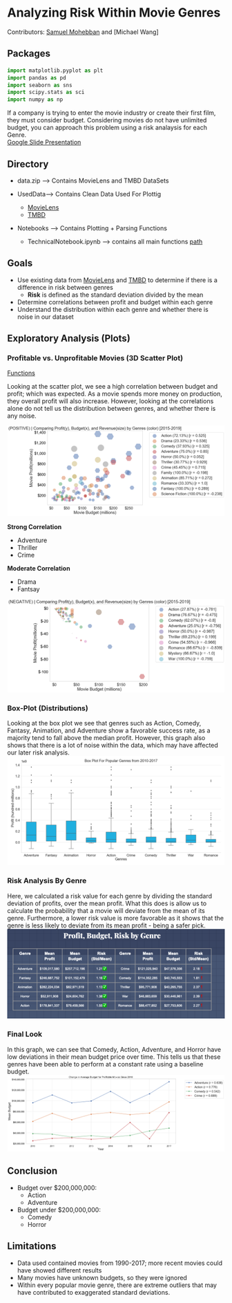 # Analyzing Risk Within Movie Genres

Contributors: [Samuel Mohebban](https://github.com/HeeebsInc) and [Michael Wang]
## Packages 

```python 
import matplotlib.pyplot as plt
import pandas as pd 
import seaborn as sns
import scipy.stats as sci
import numpy as np
```

If a company is trying to enter the movie industry or create their first film, they must consider budget.  Considering movies do not have unlimited budget, you can approach this problem using a risk analaysis for each Genre.  
[Google Slide Presentation](https://docs.google.com/presentation/d/17Ba26seyYSHHLWh5TLBRsJbAz1YpsoQI2lYNyWAq4Ok/edit?usp=sharing)

## Directory

- data.zip --> Contains MovieLens and TMBD DataSets
- UsedData--> Contains Clean Data Used For Plottig 
    - [MovieLens](data/MovieLens/movies.csv)
    - [TMBD](data/m_23/movies_metadata.csv)

- Notebooks --> Contains Plotting + Parsing Functions 
    - TechnicalNotebook.ipynb --> contains all main functions [path](TechnicalNotebook.ipynb)
    

## Goals


- Use existing data from [MovieLens](https://grouplens.org/datasets/movielens/) and [TMBD](https://www.kaggle.com/juzershakir/tmdb-movies-dataset) to determine if there is a difference in risk between genres
    - **Risk** is defined as the standard deviation divided by the mean
- Determine correlations between profit and budget within each genre
- Understand the distribution within each genre and whether there is noise in our dataset

## Exploratory Analysis (Plots)
### Profitable vs. Unprofitable Movies (3D Scatter Plot) 
[Functions](Notebooks/TechnicalNotebook.ipynb)

Looking at the scatter plot, we see a high correlation between budget and profit; which was expected. As a movie spends more money on production, they overall profit will also increase.  However, looking at the correlations alone do not tell us the distribution between genres, and whether there is any noise. 

![Scatterplot for profitable movies (budget/profit)](GitImages/scatter_profit_budget_revenue_POSITIVE[2015].png)

**Strong Correlation**                 
- Adventure                         
- Thriller 
- Crime 

**Moderate Correlation**                           
- Drama 
- Fantsay

![Scaterplot for unprofitable movies (budget/profit)](GitImages/scatter_profit_budget_revenue_NEGATIVE[2015].png)

### Box-Plot (Distributions)
Looking at the box plot we see that genres such as Action, Comedy, Fantasy, Animation, and Adventure show a favorable success rate, as a majority tend to fall above the median profit.  However, this graph also shows that there is a lot of noise within the data, which may have affected our later risk analysis.  
![Boxplot For Profit Distributions Across Genres](GitImages/BoxPlot_genres_2010.png)

### Risk Analysis By Genre
Here, we calculated a risk value for each genre by dividing the standard deviation of profits, over the mean profit.  What this does is allow us to calculate the probability that a movie will deviate from the mean of its genre.  Furthermore, a lower risk value is more favorable as it shows that the genre is less likely to deviate from its mean profit - being a safer pick. 
![Risk By Genre](GitImages/risk_by_genre.png)

### Final Look
In this graph, we can see that Comedy, Action, Adventure, and Horror have low deviations in their mean budget price over time.  This tells us that these genres have been able to perform at a constant rate using a baseline budget.  
![Budget Over time for recommended genres](PlotImages/change_over_time_budget.png)

## Conclusion 
- Budget over $200,000,000: 
    - Action 
    - Adventure
- Budget under $200,000,000: 
    - Comedy 
    - Horror

## Limitations
- Data used contained movies from 1990-2017; more recent movies could have showed different results 
- Many movies have unknown budgets, so they were ignored
- Within every popular movie genre, there are extreme outliers that may have contributed to exaggerated standard deviations.  

